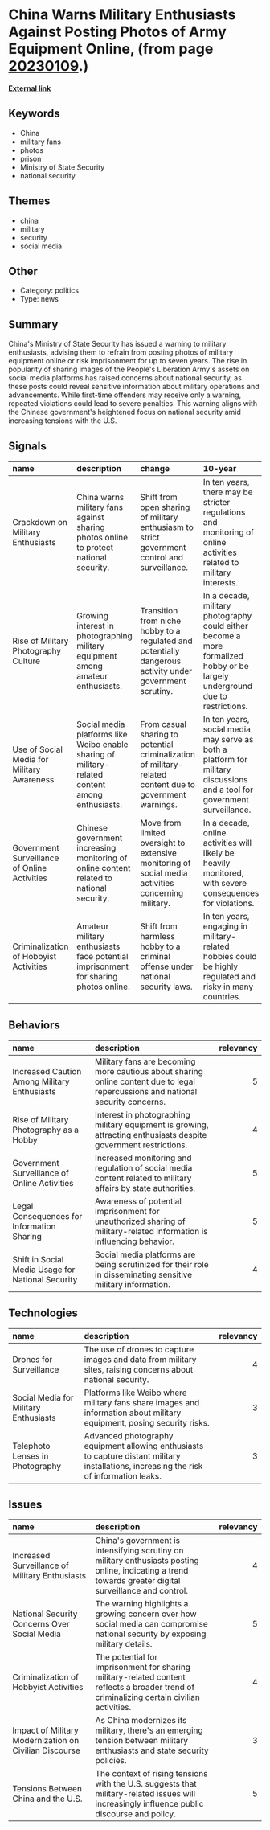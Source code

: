 # __China Warns Military Enthusiasts Against Posting Photos of Army Equipment Online__, (from page [20230109](https://kghosh.substack.com/p/20230109).)

__[External link](https://petapixel.com/2023/12/27/china-warns-military-fans-to-stop-posting-photos-online-or-face-prison/)__



## Keywords

* China
* military fans
* photos
* prison
* Ministry of State Security
* national security

## Themes

* china
* military
* security
* social media

## Other

* Category: politics
* Type: news

## Summary

China's Ministry of State Security has issued a warning to military enthusiasts, advising them to refrain from posting photos of military equipment online or risk imprisonment for up to seven years. The rise in popularity of sharing images of the People's Liberation Army's assets on social media platforms has raised concerns about national security, as these posts could reveal sensitive information about military operations and advancements. While first-time offenders may receive only a warning, repeated violations could lead to severe penalties. This warning aligns with the Chinese government's heightened focus on national security amid increasing tensions with the U.S.

## Signals

| name                                         | description                                                                                     | change                                                                                                   | 10-year                                                                                                                      | driving-force                                                                                   |   relevancy |
|:---------------------------------------------|:------------------------------------------------------------------------------------------------|:---------------------------------------------------------------------------------------------------------|:-----------------------------------------------------------------------------------------------------------------------------|:------------------------------------------------------------------------------------------------|------------:|
| Crackdown on Military Enthusiasts            | China warns military fans against sharing photos online to protect national security.           | Shift from open sharing of military enthusiasm to strict government control and surveillance.            | In ten years, there may be stricter regulations and monitoring of online activities related to military interests.           | Increased focus on national security and military secrecy amid rising geopolitical tensions.    |           4 |
| Rise of Military Photography Culture         | Growing interest in photographing military equipment among amateur enthusiasts.                 | Transition from niche hobby to a regulated and potentially dangerous activity under government scrutiny. | In a decade, military photography could either become a more formalized hobby or be largely underground due to restrictions. | Public fascination with military technology and modernization efforts fuels amateur interest.   |           3 |
| Use of Social Media for Military Awareness   | Social media platforms like Weibo enable sharing of military-related content among enthusiasts. | From casual sharing to potential criminalization of military-related content due to government warnings. | In ten years, social media may serve as both a platform for military discussions and a tool for government surveillance.     | Popularity of social media as a communication tool and the rise of military fandom.             |           4 |
| Government Surveillance of Online Activities | Chinese government increasing monitoring of online content related to national security.        | Move from limited oversight to extensive monitoring of social media activities concerning military.      | In a decade, online activities will likely be heavily monitored, with severe consequences for violations.                    | The need to maintain national security amid rising tensions with other nations.                 |           5 |
| Criminalization of Hobbyist Activities       | Amateur military enthusiasts face potential imprisonment for sharing photos online.             | Shift from harmless hobby to a criminal offense under national security laws.                            | In ten years, engaging in military-related hobbies could be highly regulated and risky in many countries.                    | The tightening grip of governments on civilian activities seen as threats to national security. |           4 |

## Behaviors

| name                                              | description                                                                                                                      |   relevancy |
|:--------------------------------------------------|:---------------------------------------------------------------------------------------------------------------------------------|------------:|
| Increased Caution Among Military Enthusiasts      | Military fans are becoming more cautious about sharing online content due to legal repercussions and national security concerns. |           5 |
| Rise of Military Photography as a Hobby           | Interest in photographing military equipment is growing, attracting enthusiasts despite government restrictions.                 |           4 |
| Government Surveillance of Online Activities      | Increased monitoring and regulation of social media content related to military affairs by state authorities.                    |           5 |
| Legal Consequences for Information Sharing        | Awareness of potential imprisonment for unauthorized sharing of military-related information is influencing behavior.            |           5 |
| Shift in Social Media Usage for National Security | Social media platforms are being scrutinized for their role in disseminating sensitive military information.                     |           4 |

## Technologies

| name                                  | description                                                                                                                              |   relevancy |
|:--------------------------------------|:-----------------------------------------------------------------------------------------------------------------------------------------|------------:|
| Drones for Surveillance               | The use of drones to capture images and data from military sites, raising concerns about national security.                              |           4 |
| Social Media for Military Enthusiasts | Platforms like Weibo where military fans share images and information about military equipment, posing security risks.                   |           3 |
| Telephoto Lenses in Photography       | Advanced photography equipment allowing enthusiasts to capture distant military installations, increasing the risk of information leaks. |           3 |

## Issues

| name                                                   | description                                                                                                                                              |   relevancy |
|:-------------------------------------------------------|:---------------------------------------------------------------------------------------------------------------------------------------------------------|------------:|
| Increased Surveillance of Military Enthusiasts         | China's government is intensifying scrutiny on military enthusiasts posting online, indicating a trend towards greater digital surveillance and control. |           4 |
| National Security Concerns Over Social Media           | The warning highlights a growing concern over how social media can compromise national security by exposing military details.                            |           5 |
| Criminalization of Hobbyist Activities                 | The potential for imprisonment for sharing military-related content reflects a broader trend of criminalizing certain civilian activities.               |           4 |
| Impact of Military Modernization on Civilian Discourse | As China modernizes its military, there's an emerging tension between military enthusiasts and state security policies.                                  |           3 |
| Tensions Between China and the U.S.                    | The context of rising tensions with the U.S. suggests that military-related issues will increasingly influence public discourse and policy.              |           5 |
